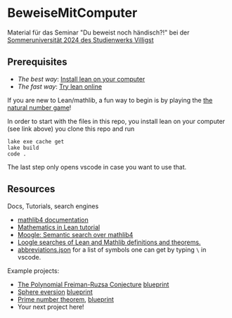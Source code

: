 # BeweiseMitComputer

Material für das Seminar "Du beweist noch händisch?!" bei der [Sommeruniversität 2024 des Studienwerks Villigst](
https://www.evstudienwerk.de/veranstaltungen/sommeruniversitaet/d-dimension-von-wissen-und-denken-konstruktion-und-kritik.html)

## Prerequisites

 - *The best way*: [Install lean on your computer](https://leanprover-community.github.io/get_started.html)
 - *The fast way*: [Try lean online](https://live.lean-lang.org/)

If you are new to Lean/mathlib, a fun way to begin is by playing the [the natural number game](https://adam.math.hhu.de/)!

In order to start with the files in this repo, you install lean on your computer (see link above)
you clone this repo and run
```shell
lake exe cache get
lake build
code .
```
The last step only opens vscode in case you want to use that.


## Resources

Docs, Tutorials, search engines

 - [mathlib4 documentation](https://leanprover-community.github.io/mathlib4_docs/)
 - [Mathematics in Lean tutorial](https://leanprover-community.github.io/mathematics_in_lean/)
 - [Moogle: Semantic search over mathlib4](https://www.moogle.ai/)
 - [Loogle searches of Lean and Mathlib definitions and theorems.](https://loogle.lean-lang.org/)
 - [abbreviations.json](https://github.com/leanprover/vscode-lean4/blob/master/vscode-lean4/src/abbreviation/abbreviations.json) for a list of symbols one can get by typing `\` in vscode.

Example projects:

  - [The Polynomial Freiman-Ruzsa Conjecture](https://teorth.github.io/pfr/) [blueprint](https://teorth.github.io/pfr/blueprint/)
  - [Sphere eversion](https://leanprover-community.github.io/sphere-eversion/) [blueprint](https://leanprover-community.github.io/sphere-eversion/blueprint/index.html)
  - [Prime number theorem](https://github.com/AlexKontorovich/PrimeNumberTheoremAnd/), [blueprint](https://alexkontorovich.github.io/PrimeNumberTheoremAnd/web/)
  - Your next project here!
